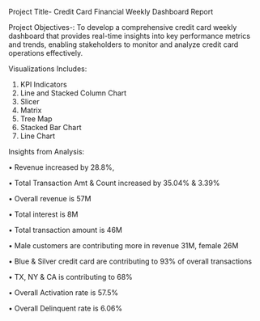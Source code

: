 Project Title- Credit Card Financial Weekly Dashboard Report

Project Objectives-:
To develop a comprehensive credit card weekly dashboard that provides real-time insights into key performance metrics and trends, enabling stakeholders to monitor and analyze credit card operations effectively.

Visualizations Includes:
1. KPI Indicators
2. Line and Stacked Column Chart
3. Slicer
4. Matrix
5. Tree Map
6. Stacked Bar Chart
7. Line Chart

Insights from Analysis:

•	Revenue increased by 28.8%, 

•	Total Transaction Amt & Count increased by 35.04% & 3.39%

•	Overall revenue is 57M

•	Total interest is 8M

•	Total transaction amount is 46M

•	Male customers are contributing more in revenue 31M, female 26M

•	Blue & Silver credit card are contributing to 93% of overall transactions

•	TX, NY & CA is contributing to 68%

•	Overall Activation rate is 57.5%

•	Overall Delinquent rate is 6.06%
